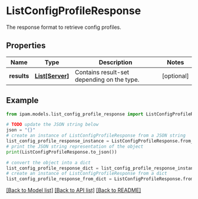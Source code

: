 # ListConfigProfileResponse

The response format to retrieve config profiles.

## Properties

Name | Type | Description | Notes
------------ | ------------- | ------------- | -------------
**results** | [**List[Server]**](Server.md) | Contains result-set depending on the type. | [optional] 

## Example

```python
from ipam.models.list_config_profile_response import ListConfigProfileResponse

# TODO update the JSON string below
json = "{}"
# create an instance of ListConfigProfileResponse from a JSON string
list_config_profile_response_instance = ListConfigProfileResponse.from_json(json)
# print the JSON string representation of the object
print(ListConfigProfileResponse.to_json())

# convert the object into a dict
list_config_profile_response_dict = list_config_profile_response_instance.to_dict()
# create an instance of ListConfigProfileResponse from a dict
list_config_profile_response_from_dict = ListConfigProfileResponse.from_dict(list_config_profile_response_dict)
```
[[Back to Model list]](../README.md#documentation-for-models) [[Back to API list]](../README.md#documentation-for-api-endpoints) [[Back to README]](../README.md)


